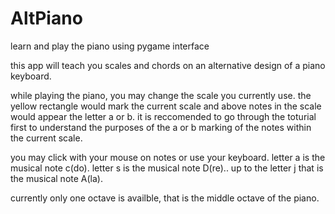 # AltPiano
learn and play the piano using pygame interface

this app will teach you scales and chords on an alternative design of a piano keyboard.


while playing the piano, you may change the scale you currently use. the yellow rectangle would mark the current scale and above notes in the scale would appear the letter a or b. it is reccomended to go through the toturial first to understand the purposes of the a or b marking of the notes within the current scale.

you may click  with your mouse on notes or use your keyboard. letter a is the musical note c(do). letter s is the musical note D(re).. up to the letter j that is the musical note A(la).

currently only one octave is availble, that is the middle octave of the piano.
